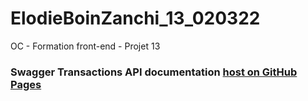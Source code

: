 # ElodieBoinZanchi_13_020322
OC - Formation front-end - Projet 13

### Swagger Transactions API documentation [host on GitHub Pages](https://ebz8.github.io/ElodieBoinZanchi_13_020322/)
